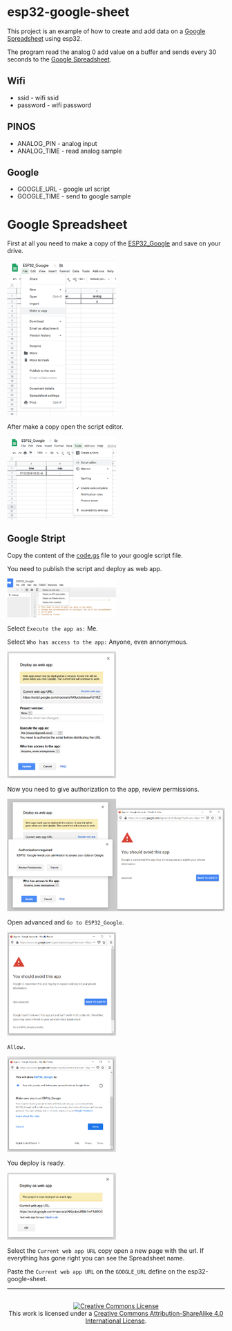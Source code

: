 # esp32-google-sheet

This project is an example of how to create and add data on a [Google Spreadsheet][1] using esp32.

The program read the analog 0 add value on a buffer and sends every 30 seconds to the [Google Spreadsheet][1].


## Wifi

* ssid - wifi ssid
* password - wifi password

## PINOS

* ANALOG_PIN - analog input
* ANALOG_TIME - read analog sample

## Google

* GOOGLE_URL - google url script
* GOOGLE_TIME - send to google sample


# Google Spreadsheet

First at all you need to make a copy of the [ESP32_Google][2] and save on your drive.

<img src="image/make-a-copy.png" width="50%">

After make a copy open the script editor.

<img src="image/script-editor.png" width="50%">

## Google Stript

Copy the content of the [code.gs][3] file to your google script file.

You need to publish the script and deploy as web app.

<img src="image/deploy-as-web-app.png" width="50%">

Select `Execute the app as:` Me. 

Select `Who has access to the app:` Anyone, even annonymous.

<img src="image/deploy-update.png" width="50%">

Now you need to give authorization to the app, review permissions.

<img src="image/deploy-review.png" width="50%"><img src="image/deploy-review-2.png" width="50%">

Open advanced and `Go to ESP32_Google`.

<img src="image/deploy-review-3.png" width="50%">

`Allow.`

<img src="image/deploy-review-4.png" width="50%">

You deploy is ready.

<img src="image/deploy-review-5.png" width="50%">

Select the `Current web app URL` copy open a new page with the url. If everything has gone right you can see the Spreadsheet name.

Paste the `Current web app URL` on the `GOOGLE_URL` define on the esp32-google-sheet.

----
<br>
<div align="center">
<a rel="license" href="https://creativecommons.org/licenses/by-sa/4.0/"><img alt="Creative Commons License" style="border-width:0" src="https://i.creativecommons.org/l/by-sa/4.0/88x31.png" /></a><br />This work is licensed under a <a rel="license" href="https://creativecommons.org/licenses/by-sa/4.0/">Creative Commons Attribution-ShareAlike 4.0 International License</a>.
</div>

[1]: https://docs.google.com/spreadsheets/
[2]: https://docs.google.com/spreadsheets/d/11VS5QQhGR095CX6Sf-s5ar5jaTDVsAoa5uFUXeVMZts/edit?usp=sharing
[3]: google-script/code.gs
